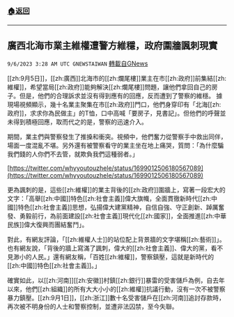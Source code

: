 ###  [:house:返回](README.md)
---


## 廣西北海市業主維權遭警方維穩，政府圍牆諷刺現實
`9/6/2023 3:28 AM UTC GNEWSTAIWAN` [轉載自GNews](https://gnews.org/articles/1650556)



  
[[zh:9月5日]]，[[zh:廣西]]北海市的[[zh:爛尾樓]]業主在市[[zh:政府]]前集結[[zh:維權]]，希望當局[[zh:政府]]能夠解決[[zh:爛尾樓]]問題，讓他們拿回自己的房子。但是，他們的合理訴求並沒有得到應有的回應，反而遭到了警察的維穩。
據現場視頻顯示，幾十名業主聚集在市[[zh:政府]]門口，他們身穿印有「北海[[zh:政府]]，求求你為民做主」的T恤，口中高喊「要房子，見書記」。但他們的呼聲並未得到積極回應，取而代之的是，警察的迅速介入。

  

期間，業主們與警察發生了推搡和衝突。視頻中，他們奮力從警察手中救出同伴，場面一度混亂不堪。另外還有被警察看守的業主坐在地上痛哭，質問：「為什麼騙我們錢的人你們不去管，就欺負我們這種弱者。」

[https://twitter.com/whyyoutouzhele/status/1699012506180567089](https://twitter.com/whyyoutouzhele/status/1699012506180567089)

更為諷刺的是，這些[[zh:維權]]的業主背後的[[zh:政府]]圍牆上，寫著一段宏大的文字：「高舉[[zh:中國]]特色[[zh:社會主義]]偉大旗幟，全面貫徹新時代[[zh:中國]]特色[[zh:社會主義]]思想，弘揚偉大建黨精神，自信自強、守正創新、踔厲奮發、勇毅前行，為前面建設[[zh:社會主義]]現代化[[zh:國家]]，全面推進[[zh:中華民族]]偉大復興而團結奮鬥」。

  

對此，有網友評論，「[[zh:維權人士]]的站位配上背景牆的文字堪稱[[zh:藝術]]」。也有網友說，「背後的牆上寫滿了諷刺，偉大的[[zh:社會主義]]、偉大的黨，看不見渺小的人民。」還有網友稱，「百姓[[zh:維權]]，警察鎮壓，這就是新時代的[[zh:中國]]特色[[zh:社會主義]]。」

  

確實如此，以[[zh:河南]][[zh:安徽]]村鎮[[zh:銀行]]暴雷的受害儲戶為例，自去年以來，他們[[zh:組織]]的所有大大小小的[[zh:維權]]抗議行動，沒有一次不被警察暴力鎮壓。[[zh:9月1日]]，[[zh:浙江]]數十名受害儲戶在[[zh:河南]]追討存款時，再次被不明身份的人士和警察控制，並遭非法囚禁，至今失聯。

